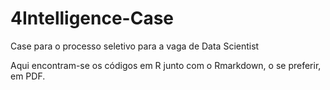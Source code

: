 # 4Intelligence-Case

Case para o processo seletivo para a vaga de Data Scientist

Aqui encontram-se os códigos em R junto com o Rmarkdown, o se preferir, em PDF.
